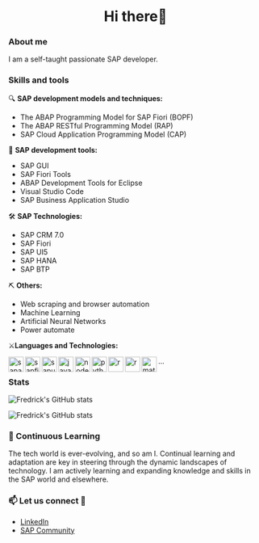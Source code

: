 
<h1 align="center">Hi there👋 </h1>

### About me
I am a self-taught passionate SAP developer. 

### Skills and tools
🔍 **SAP development models and techniques:**
   - The ABAP Programming Model for SAP Fiori (BOPF)
   - The ABAP RESTful Programming Model (RAP)
   - SAP Cloud Application Programming Model (CAP)

🔧 **SAP development tools:**
   - SAP GUI
   - SAP Fiori Tools
   - ABAP Development Tools for Eclipse
   - Visual Studio Code
   - SAP Business Application Studio

🛠 **SAP Technologies:**
   - SAP CRM 7.0
   - SAP Fiori 
   - SAP UI5
   - SAP HANA
   - SAP BTP
     
⛏️ **Others:**
   - Web scraping and browser automation
   - Machine Learning
   - Artificial Neural Networks
   - Power automate

⚔️**Languages and Technologies:**

   <img align="left" alt="sapabap" width="30px" src="https://github.com/fmumali/fmumali/assets/62213009/2b9311ba-5ce8-4f14-9324-0c1d1fbdf0e2"/>
   <img align="left" alt="sapfiori" width="30px" src="https://github.com/fmumali/fmumali/assets/62213009/7045cf52-9c9e-4501-99fe-6ecf271b822f"/>
   <img align="left" alt="sapui5" width="30px" src="https://github.com/fmumali/fmumali/assets/62213009/9a6c0079-1411-4f67-89eb-5ab51a2c528c"/>
   <img align="left" alt="javascript" width="30px" src="https://github.com/fmumali/fmumali/assets/62213009/3bffbab0-346c-4fd5-981b-3368eb84ce04"/>
   <img align="left" alt="nodejs" width="30px" src="https://github.com/fmumali/fmumali/assets/62213009/c9d461fd-8857-4d02-a518-a963535c8403"/>
   <img align="left" alt="python" width="30px" src="https://github.com/fmumali/fmumali/assets/62213009/e00c7d26-b250-4f18-a8d9-d11c7b8cf452"/>
   <img align="left" alt="r" width="30px" src="https://github.com/fmumali/fmumali/assets/62213009/5cdd6502-ec35-4855-9540-1c0a0da8ef7b"/>
   <img align="left" alt="r" width="30px" src="https://github.com/fmumali/fmumali/assets/62213009/9046a1b5-8afc-4270-8fe4-c4c1f42a7f31"/>
   <img align="left" alt="matlab" width="30px" src="https://github.com/fmumali/fmumali/assets/62213009/ce9fadfd-10f1-4ef0-a1ab-961441e04c00"/> 
   
   ...

### Stats

![Fredrick's GitHub stats](https://github-readme-stats.vercel.app/api/top-langs/?username=fmumali&theme=blueberry)

![Fredrick's GitHub stats](https://github-profile-summary-cards.vercel.app/api/cards/profile-details?username=fmumali&theme=blueberry)

### 🌱 Continuous Learning

The tech world is ever-evolving, and so am I. Continual learning and adaptation are key in steering through the dynamic landscapes of technology.
I am actively learning and expanding knowledge and skills in the SAP world and elsewhere.


### 📫 Let us connect 🤝
- [LinkedIn](https://www.linkedin.com/in/fredrickmumali/)
- [SAP Community](https://people.sap.com/mumali)
